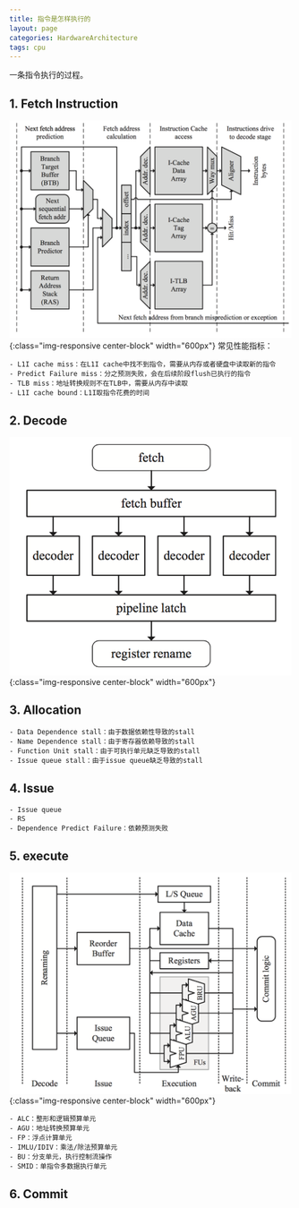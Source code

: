 ```yaml
---
title: 指令是怎样执行的
layout: page
categories: HardwareArchitecture
tags: cpu
---
```


一条指令执行的过程。

<!-- excerpt -->

## 1. Fetch Instruction
![fetch_instruction](/assets/cpu/fetch_instruction.png){:class="img-responsive center-block" width="600px"}
常见性能指标：
```
- L1I cache miss：在L1I cache中找不到指令，需要从内存或者硬盘中读取新的指令
- Predict Failure miss：分之预测失败，会在后续阶段flush已执行的指令
- TLB miss：地址转换规则不在TLB中，需要从内存中读取
- L1I cache bound：L1I取指令花费的时间
```

## 2. Decode
![decode_pipeline](/assets/cpu/decode_pipeline.png){:class="img-responsive center-block" width="600px"}


## 3. Allocation
```
- Data Dependence stall：由于数据依赖性导致的stall
- Name Dependence stall：由于寄存器依赖导致的stall
- Function Unit stall：由于可执行单元缺乏导致的stall
- Issue queue stall：由于issue queue缺乏导致的stall
```

## 4. Issue
```
- Issue queue
- RS
- Dependence Predict Failure：依赖预测失败
```

## 5. execute
![execute_pipeline](/assets/cpu/execute_pipeline.png){:class="img-responsive center-block" width="600px"}
```
- ALC：整形和逻辑预算单元
- AGU：地址转换预算单元
- FP：浮点计算单元
- IMLU/IDIV：乘法/除法预算单元
- BU：分支单元，执行控制流操作
- SMID：单指令多数据执行单元
```

## 6. Commit
